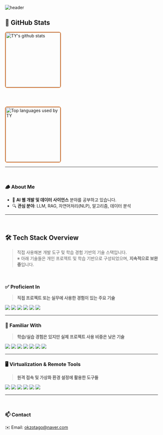 <!-- 헤더 -->
![header](https://capsule-render.vercel.app/api?type=venom&height=280&text=Welcome%20to%20Taeyeon's%20GitHub&fontSize=50&fontColor=D2691E&color=0:F5DEB3,100:FFF5E1&stroke=D2691E)

## 🤎 GitHub Stats

<!-- GitHub 활동 통계 -->
<a href="https://github.com/xodus123">
  <img align="center" style="height:180px;border:2px solid #D2691E;border-radius:6px;" 
       src="https://github-readme-stats.vercel.app/api?username=xodus123&show_icons=true&title_color=8B4513&text_color=3E2C23&icon_color=DAA520&bg_color=FFF5E1&border_color=FFF5E1" 
       alt="TY's github stats" />
</a>

<br><br>

<!-- 가장 많이 사용한 언어 -->
<a href="https://github.com/xodus123">
  <img align="center" style="height:180px;border:2px solid #D2691E;border-radius:6px;" 
       src="https://github-readme-stats.vercel.app/api/top-langs/?username=xodus123&layout=compact&title_color=8B4513&text_color=3E2C23&bg_color=FFF5E1&border_color=FFF5E1" 
       alt="Top languages used by TY" />
</a>

---
<br>

### 🪵 About Me

- 🌿 **AI 웹 개발 및 데이터 사이언스** 분야를 공부하고 있습니다.  
- 🔍 **관심 분야**: LLM, RAG, 자연어처리(NLP), 알고리즘, 데이터 분석

---
<br>

## 🛠️ Tech Stack Overview  
> 직접 사용해본 개발 도구 및 학습 경험 기반의 기술 스택입니다.  
> ※ 아래 기술들은 개인 프로젝트 및 학습 기반으로 구성되었으며, **지속적으로 보완 중**입니다.

<br>

### ✅ Proficient In  
> **직접 프로젝트 또는 실무에 사용한 경험이 있는 주요 기술**

<img src="https://img.shields.io/badge/Python-8B4513?style=flat-square&logo=Python&logoColor=white"/> <img src="https://img.shields.io/badge/VSCode-A0522D?style=flat-square&logo=Visual%20Studio%20Code&logoColor=white"/> <img src="https://img.shields.io/badge/Jupyter-D2691E?style=flat-square&logo=Jupyter&logoColor=white"/> <img src="https://img.shields.io/badge/Google_Colab-F4A460?style=flat-square&logo=Google%20Colab&logoColor=white"/> <img src="https://img.shields.io/badge/Git-CD5C5C?style=flat-square&logo=Git&logoColor=white"/> <img src="https://img.shields.io/badge/GitHub-3E2C23?style=flat-square&logo=GitHub&logoColor=white"/>  

---

### 🌱 Familiar With  
> **학습/실습 경험은 있지만 실제 프로젝트 사용 비중은 낮은 기술**

<img src="https://img.shields.io/badge/Java-8B4513?style=flat-square&logo=OpenJDK&logoColor=white"/> <img src="https://img.shields.io/badge/JavaScript-F5DEB3?style=flat-square&logo=JavaScript&logoColor=black"/> <img src="https://img.shields.io/badge/HTML5-CD853F?style=flat-square&logo=HTML5&logoColor=white"/> <img src="https://img.shields.io/badge/CSS3-DEB887?style=flat-square&logo=CSS3&logoColor=white"/> <img src="https://img.shields.io/badge/RaspberryPi-A0522D?style=flat-square&logo=Raspberry%20Pi&logoColor=white"/> <img src="https://img.shields.io/badge/MySQL-8B4513?style=flat-square&logo=MySQL&logoColor=white"/> <img src="https://img.shields.io/badge/Tableau-D2691E?style=flat-square&logo=Tableau&logoColor=white"/>  

---

### 🖥 Virtualization & Remote Tools  
> **원격 접속 및 가상화 환경 설정에 활용한 도구들**

<img src="https://img.shields.io/badge/RealVNC-6B4226?style=flat-square&logo=RealVNC&logoColor=white"/> <img src="https://img.shields.io/badge/Tera_Term-8B7355?style=flat-square&logo=Tera_Term&logoColor=white"/> <img src="https://img.shields.io/badge/VirtualBox-5C4033?style=flat-square&logo=VirtualBox&logoColor=white"/> <img src="https://img.shields.io/badge/VMware-A0522D?style=flat-square&logo=VMware&logoColor=white"/> <img src="https://img.shields.io/badge/Linux-F4A460?style=flat-square&logo=Linux&logoColor=black"/> <img src="https://img.shields.io/badge/Ubuntu-DEB887?style=flat-square&logo=Ubuntu&logoColor=white"/>  

---
<br>

### 📫 Contact

✉️ Email: [okzotago@naver.com](mailto:okzotago@naver.com)


